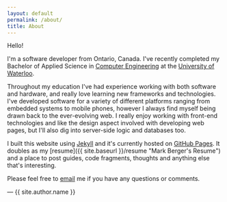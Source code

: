 ```yaml
---
layout: default
permalink: /about/
title: About
---
```


Hello!

I'm a software developer from Ontario, Canada. I've recently completed my Bachelor of Applied Science in [Computer Engineering](https://uwaterloo.ca/electrical-computer-engineering/ "Computer Engineering at uWaterloo") at the [University of Waterloo](https://uwaterloo.ca/ "University of Waterloo Homepage").

Throughout my education I've had experience working with both software and hardware, and really love learning new frameworks and technologies. I've developed software for a variety of different platforms ranging from embedded systems to mobile phones, however I always find myself being drawn back to the ever-evolving web. I really enjoy working with front-end technologies and like the design aspect involved with developing web pages, but I'll also dig into server-side logic and databases too.

I built this website using [Jekyll](http://jekyllrb.com/ "Jekyll") and it's currently hosted on [GitHub Pages](https://pages.github.com/ "GitHub Pages"). It doubles as my [resume]({{ site.baseurl }}/resume "Mark Berger's Resume") and a place to post guides, code fragments, thoughts and anything else that's interesting.

Please feel free to <a href="mailto:{{ site.author.email }}">email</a> me if you have any questions or comments.

— {{ site.author.name }}